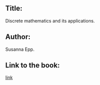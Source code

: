 ## Title:
Discrete mathematics and its applications.

## Author:
Susanna Epp.

## Link to the book:
[link](https://www.amazon.com/Discrete-Mathematics-Applications-Susanna-Epp/dp/0495391328)